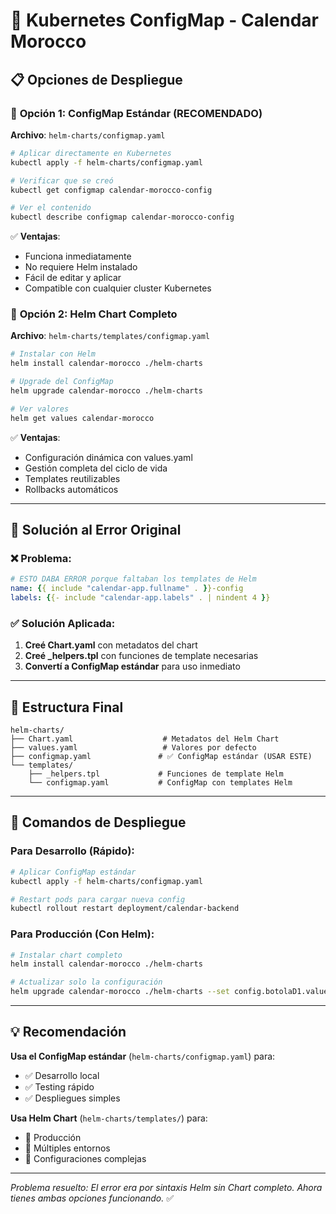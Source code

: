 # 🚀 Kubernetes ConfigMap - Calendar Morocco

## 📋 Opciones de Despliegue

### 🎯 **Opción 1: ConfigMap Estándar (RECOMENDADO)**

**Archivo**: `helm-charts/configmap.yaml`

```bash
# Aplicar directamente en Kubernetes
kubectl apply -f helm-charts/configmap.yaml

# Verificar que se creó
kubectl get configmap calendar-morocco-config

# Ver el contenido
kubectl describe configmap calendar-morocco-config
```

✅ **Ventajas**:
- Funciona inmediatamente
- No requiere Helm instalado
- Fácil de editar y aplicar
- Compatible con cualquier cluster Kubernetes

### 🎡 **Opción 2: Helm Chart Completo**

**Archivo**: `helm-charts/templates/configmap.yaml`

```bash
# Instalar con Helm
helm install calendar-morocco ./helm-charts

# Upgrade del ConfigMap
helm upgrade calendar-morocco ./helm-charts

# Ver valores
helm get values calendar-morocco
```

✅ **Ventajas**:
- Configuración dinámica con values.yaml
- Gestión completa del ciclo de vida
- Templates reutilizables
- Rollbacks automáticos

---

## 🔧 **Solución al Error Original**

### ❌ **Problema**:
```yaml
# ESTO DABA ERROR porque faltaban los templates de Helm
name: {{ include "calendar-app.fullname" . }}-config
labels: {{- include "calendar-app.labels" . | nindent 4 }}
```

### ✅ **Solución Aplicada**:

1. **Creé Chart.yaml** con metadatos del chart
2. **Creé _helpers.tpl** con funciones de template necesarias
3. **Convertí a ConfigMap estándar** para uso inmediato

---

## 📁 **Estructura Final**

```
helm-charts/
├── Chart.yaml                    # Metadatos del Helm Chart
├── values.yaml                   # Valores por defecto
├── configmap.yaml               # ✅ ConfigMap estándar (USAR ESTE)
└── templates/
    ├── _helpers.tpl             # Funciones de template Helm
    └── configmap.yaml           # ConfigMap con templates Helm
```

---

## 🚀 **Comandos de Despliegue**

### **Para Desarrollo (Rápido)**:
```bash
# Aplicar ConfigMap estándar
kubectl apply -f helm-charts/configmap.yaml

# Restart pods para cargar nueva config
kubectl rollout restart deployment/calendar-backend
```

### **Para Producción (Con Helm)**:
```bash
# Instalar chart completo
helm install calendar-morocco ./helm-charts

# Actualizar solo la configuración
helm upgrade calendar-morocco ./helm-charts --set config.botolaD1.value="new-value"
```

---

## 💡 **Recomendación**

**Usa el ConfigMap estándar** (`helm-charts/configmap.yaml`) para:
- ✅ Desarrollo local
- ✅ Testing rápido
- ✅ Despliegues simples

**Usa Helm Chart** (`helm-charts/templates/`) para:
- 🎯 Producción
- 🎯 Múltiples entornos
- 🎯 Configuraciones complejas

---

*Problema resuelto: El error era por sintaxis Helm sin Chart completo. Ahora tienes ambas opciones funcionando.* ✅
